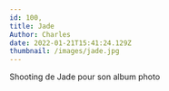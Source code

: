 ```yaml
---
id: 100,
title: Jade
Author: Charles
date: 2022-01-21T15:41:24.129Z
thumbnail: /images/jade.jpg
---
```

Shooting de Jade pour son album photo